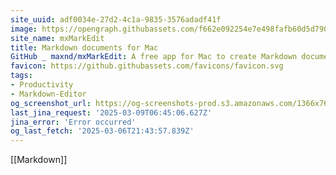 ```yaml
---
site_uuid: adf0034e-27d2-4c1a-9835-3576adadf41f
image: https://opengraph.githubassets.com/f662e092254e7e498fafb60d5d7905a46f86a48fca1390581995856023a9cfb9/maxnd/mxMarkEdit
site_name: mxMarkEdit
title: Markdown documents for Mac
GitHub _ maxnd/mxMarkEdit: A free app for Mac to create Markdown documents with stylistic support, tasks, simple databases, bibliographies and presentations
favicon: https://github.githubassets.com/favicons/favicon.svg
tags:
- Productivity
- Markdown-Editor
og_screenshot_url: https://og-screenshots-prod.s3.amazonaws.com/1366x768/80/false/6f31a9ab623bee88fd748f43103cc09bc90c95c1c67a45776a3b04685a6ab6e0.jpeg
last_jina_request: '2025-03-09T06:45:06.627Z'
jina_error: 'Error occurred'
og_last_fetch: '2025-03-06T21:43:57.839Z'
---
```





[[Markdown]]

